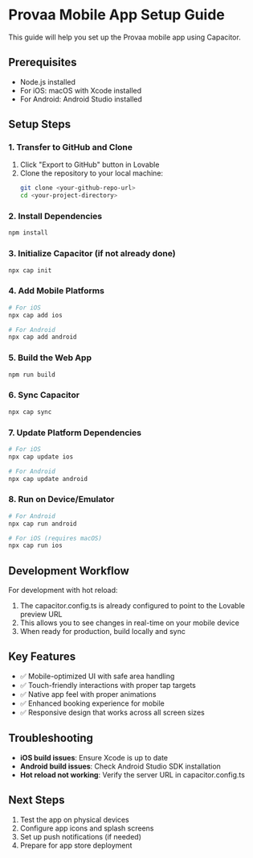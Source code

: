 
# Provaa Mobile App Setup Guide

This guide will help you set up the Provaa mobile app using Capacitor.

## Prerequisites

- Node.js installed
- For iOS: macOS with Xcode installed
- For Android: Android Studio installed

## Setup Steps

### 1. Transfer to GitHub and Clone
1. Click "Export to GitHub" button in Lovable
2. Clone the repository to your local machine:
   ```bash
   git clone <your-github-repo-url>
   cd <your-project-directory>
   ```

### 2. Install Dependencies
```bash
npm install
```

### 3. Initialize Capacitor (if not already done)
```bash
npx cap init
```

### 4. Add Mobile Platforms
```bash
# For iOS
npx cap add ios

# For Android  
npx cap add android
```

### 5. Build the Web App
```bash
npm run build
```

### 6. Sync Capacitor
```bash
npx cap sync
```

### 7. Update Platform Dependencies
```bash
# For iOS
npx cap update ios

# For Android
npx cap update android
```

### 8. Run on Device/Emulator
```bash
# For Android
npx cap run android

# For iOS (requires macOS)
npx cap run ios
```

## Development Workflow

For development with hot reload:
1. The capacitor.config.ts is already configured to point to the Lovable preview URL
2. This allows you to see changes in real-time on your mobile device
3. When ready for production, build locally and sync

## Key Features

- ✅ Mobile-optimized UI with safe area handling
- ✅ Touch-friendly interactions with proper tap targets
- ✅ Native app feel with proper animations
- ✅ Enhanced booking experience for mobile
- ✅ Responsive design that works across all screen sizes

## Troubleshooting

- **iOS build issues**: Ensure Xcode is up to date
- **Android build issues**: Check Android Studio SDK installation
- **Hot reload not working**: Verify the server URL in capacitor.config.ts

## Next Steps

1. Test the app on physical devices
2. Configure app icons and splash screens
3. Set up push notifications (if needed)
4. Prepare for app store deployment
